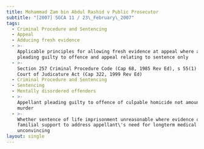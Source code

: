 ```yaml
---
title: Mohammad Zam bin Abdul Rashid v Public Prosecutor
subtitle: "[2007] SGCA 11 / 23\_February\_2007"
tags:
  - Criminal Procedure and Sentencing
  - Appeal
  - Adducing fresh evidence
  - >-
    Applicable principles for allowing fresh evidence at appeal where appellant
    pleading guilty to offence and appeal relating to sentence only
  - >-
    Section 257 Criminal Procedure Code (Cap 68, 1985 Rev Ed), s 55(1) Supreme
    Court of Judicature Act (Cap 322, 1999 Rev Ed)
  - Criminal Procedure and Sentencing
  - Sentencing
  - Mentally disordered offenders
  - >-
    Appellant pleading guilty to offence of culpable homicide not amounting to
    murder
  - >-
    Whether sentence of life imprisonment unreasonable where evidence of
    familial support to address appellant\'s need for longterm medical treatment
    unconvincing
layout: single
---
```


